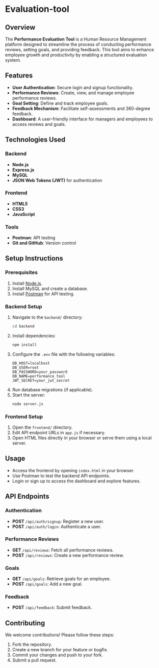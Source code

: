 # Evaluation-tool
## Overview
The **Performance Evaluation Tool** is a Human Resource Management platform designed to streamline the process of conducting performance reviews, setting goals, and providing feedback. This tool aims to enhance employee growth and productivity by enabling a structured evaluation system.

## Features
- **User Authentication**: Secure login and signup functionality.
- **Performance Reviews**: Create, view, and manage employee performance reviews.
- **Goal Setting**: Define and track employee goals.
- **Feedback Mechanism**: Facilitate self-assessments and 360-degree feedback.
- **Dashboard**: A user-friendly interface for managers and employees to access reviews and goals.

## Technologies Used
### Backend
- **Node.js**
- **Express.js**
- **MySQL**
- **JSON Web Tokens (JWT)** for authentication

### Frontend
- **HTML5**
- **CSS3**
- **JavaScript**

### Tools
- **Postman**: API testing
- **Git and GitHub**: Version control

## Setup Instructions
### Prerequisites
1. Install [Node.js](https://nodejs.org/).
2. Install MySQL and create a database.
3. Install [Postman](https://www.postman.com/) for API testing.

### Backend Setup
1. Navigate to the `backend/` directory:
   ```bash
   cd backend
   ```
2. Install dependencies:
   ```bash
   npm install
   ```
3. Configure the `.env` file with the following variables:
   ```env
   DB_HOST=localhost
   DB_USER=root
   DB_PASSWORD=your_password
   DB_NAME=performance_tool
   JWT_SECRET=your_jwt_secret
   ```
4. Run database migrations (if applicable).
5. Start the server:
   ```bash
   node server.js
   ```

### Frontend Setup
1. Open the `frontend/` directory.
2. Edit API endpoint URLs in `app.js` if necessary.
3. Open HTML files directly in your browser or serve them using a local server.

## Usage
- Access the frontend by opening `index.html` in your browser.
- Use Postman to test the backend API endpoints.
- Login or sign up to access the dashboard and explore features.

## API Endpoints
### Authentication
- **POST** `/api/auth/signup`: Register a new user.
- **POST** `/api/auth/login`: Authenticate a user.

### Performance Reviews
- **GET** `/api/reviews`: Fetch all performance reviews.
- **POST** `/api/reviews`: Create a new performance review.

### Goals
- **GET** `/api/goals`: Retrieve goals for an employee.
- **POST** `/api/goals`: Add a new goal.

### Feedback
- **POST** `/api/feedback`: Submit feedback.

## Contributing
We welcome contributions! Please follow these steps:
1. Fork the repository.
2. Create a new branch for your feature or bugfix.
3. Commit your changes and push to your fork.
4. Submit a pull request.
